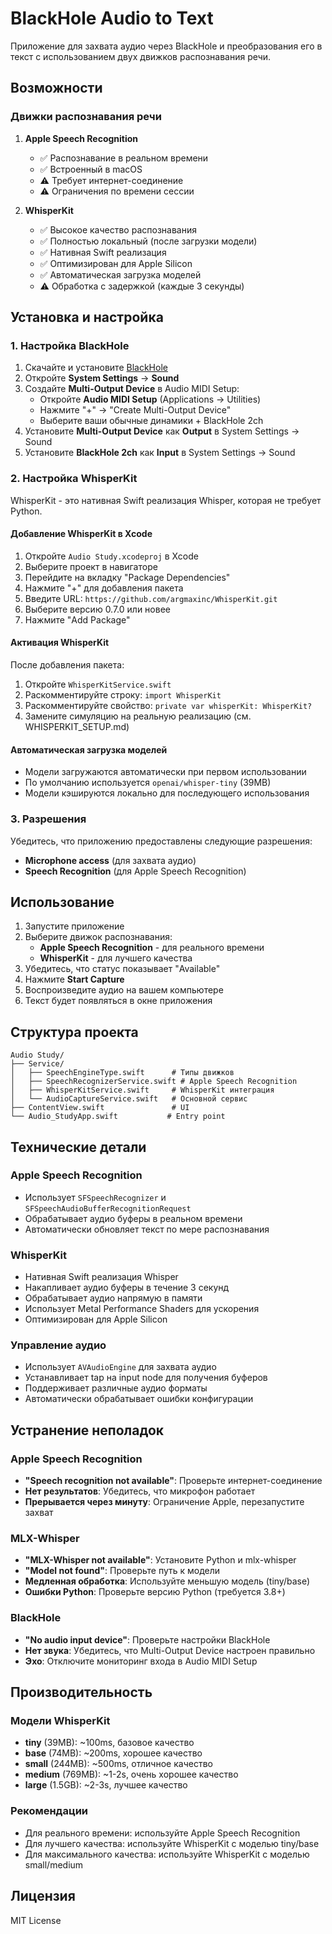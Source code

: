 # BlackHole Audio to Text

Приложение для захвата аудио через BlackHole и преобразования его в текст с использованием двух движков распознавания речи.

## Возможности

### Движки распознавания речи

1. **Apple Speech Recognition**
   - ✅ Распознавание в реальном времени
   - ✅ Встроенный в macOS
   - ⚠️ Требует интернет-соединение
   - ⚠️ Ограничения по времени сессии

2. **WhisperKit**
   - ✅ Высокое качество распознавания
   - ✅ Полностью локальный (после загрузки модели)
   - ✅ Нативная Swift реализация
   - ✅ Оптимизирован для Apple Silicon
   - ✅ Автоматическая загрузка моделей
   - ⚠️ Обработка с задержкой (каждые 3 секунды)

## Установка и настройка

### 1. Настройка BlackHole

1. Скачайте и установите [BlackHole](https://github.com/ExistentialAudio/BlackHole)
2. Откройте **System Settings** → **Sound**
3. Создайте **Multi-Output Device** в Audio MIDI Setup:
   - Откройте **Audio MIDI Setup** (Applications → Utilities)
   - Нажмите "+" → "Create Multi-Output Device"
   - Выберите ваши обычные динамики + BlackHole 2ch
4. Установите **Multi-Output Device** как **Output** в System Settings → Sound
5. Установите **BlackHole 2ch** как **Input** в System Settings → Sound

### 2. Настройка WhisperKit

WhisperKit - это нативная Swift реализация Whisper, которая не требует Python.

#### Добавление WhisperKit в Xcode

1. Откройте `Audio Study.xcodeproj` в Xcode
2. Выберите проект в навигаторе
3. Перейдите на вкладку "Package Dependencies"
4. Нажмите "+" для добавления пакета
5. Введите URL: `https://github.com/argmaxinc/WhisperKit.git`
6. Выберите версию 0.7.0 или новее
7. Нажмите "Add Package"

#### Активация WhisperKit

После добавления пакета:
1. Откройте `WhisperKitService.swift`
2. Раскомментируйте строку: `import WhisperKit`
3. Раскомментируйте свойство: `private var whisperKit: WhisperKit?`
4. Замените симуляцию на реальную реализацию (см. WHISPERKIT_SETUP.md)

#### Автоматическая загрузка моделей

- Модели загружаются автоматически при первом использовании
- По умолчанию используется `openai/whisper-tiny` (39MB)
- Модели кэшируются локально для последующего использования

### 3. Разрешения

Убедитесь, что приложению предоставлены следующие разрешения:
- **Microphone access** (для захвата аудио)
- **Speech Recognition** (для Apple Speech Recognition)

## Использование

1. Запустите приложение
2. Выберите движок распознавания:
   - **Apple Speech Recognition** - для реального времени
   - **WhisperKit** - для лучшего качества
3. Убедитесь, что статус показывает "Available"
4. Нажмите **Start Capture**
5. Воспроизведите аудио на вашем компьютере
6. Текст будет появляться в окне приложения

## Структура проекта

```
Audio Study/
├── Service/
│   ├── SpeechEngineType.swift      # Типы движков
│   ├── SpeechRecognizerService.swift # Apple Speech Recognition
│   ├── WhisperKitService.swift     # WhisperKit интеграция
│   └── AudioCaptureService.swift   # Основной сервис
├── ContentView.swift               # UI
└── Audio_StudyApp.swift           # Entry point
```

## Технические детали

### Apple Speech Recognition
- Использует `SFSpeechRecognizer` и `SFSpeechAudioBufferRecognitionRequest`
- Обрабатывает аудио буферы в реальном времени
- Автоматически обновляет текст по мере распознавания

### WhisperKit
- Нативная Swift реализация Whisper
- Накапливает аудио буферы в течение 3 секунд
- Обрабатывает аудио напрямую в памяти
- Использует Metal Performance Shaders для ускорения
- Оптимизирован для Apple Silicon

### Управление аудио
- Использует `AVAudioEngine` для захвата аудио
- Устанавливает tap на input node для получения буферов
- Поддерживает различные аудио форматы
- Автоматически обрабатывает ошибки конфигурации

## Устранение неполадок

### Apple Speech Recognition
- **"Speech recognition not available"**: Проверьте интернет-соединение
- **Нет результатов**: Убедитесь, что микрофон работает
- **Прерывается через минуту**: Ограничение Apple, перезапустите захват

### MLX-Whisper
- **"MLX-Whisper not available"**: Установите Python и mlx-whisper
- **"Model not found"**: Проверьте путь к модели
- **Медленная обработка**: Используйте меньшую модель (tiny/base)
- **Ошибки Python**: Проверьте версию Python (требуется 3.8+)

### BlackHole
- **"No audio input device"**: Проверьте настройки BlackHole
- **Нет звука**: Убедитесь, что Multi-Output Device настроен правильно
- **Эхо**: Отключите мониторинг входа в Audio MIDI Setup

## Производительность

### Модели WhisperKit
- **tiny** (39MB): ~100ms, базовое качество
- **base** (74MB): ~200ms, хорошее качество
- **small** (244MB): ~500ms, отличное качество
- **medium** (769MB): ~1-2s, очень хорошее качество
- **large** (1.5GB): ~2-3s, лучшее качество

### Рекомендации
- Для реального времени: используйте Apple Speech Recognition
- Для лучшего качества: используйте WhisperKit с моделью tiny/base
- Для максимального качества: используйте WhisperKit с моделью small/medium

## Лицензия

MIT License